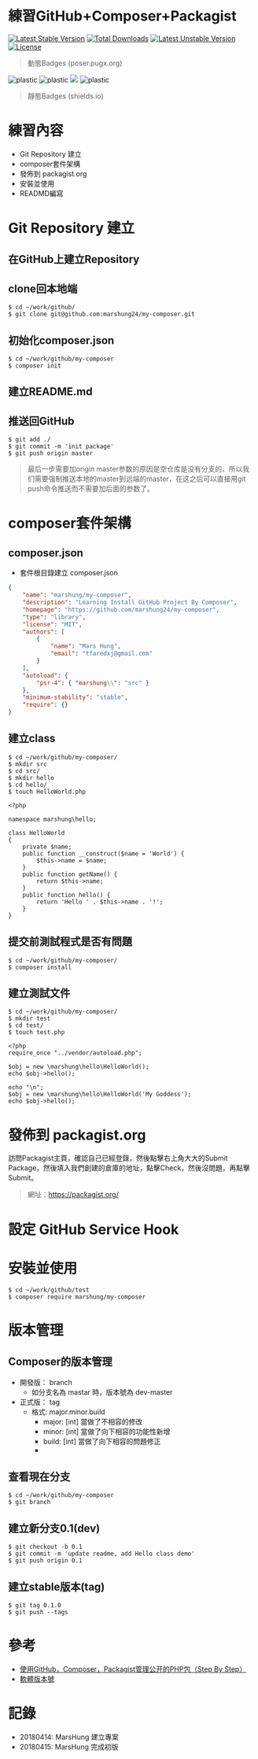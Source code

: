 練習GitHub+Composer+Packagist
===

[![Latest Stable Version](https://poser.pugx.org/marshung/my-composer/v)](//packagist.org/packages/marshung/my-composer) [![Total Downloads](https://poser.pugx.org/marshung/my-composer/downloads)](//packagist.org/packages/marshung/my-composer) [![Latest Unstable Version](https://poser.pugx.org/marshung/my-composer/v/unstable)](//packagist.org/packages/marshung/my-composer) [![License](https://poser.pugx.org/marshung/my-composer/license)](//packagist.org/packages/marshung/my-composer)
> 動態Badges (poser.pugx.org)


<img alt="plastic" src="https://shields.io/badge/stable-0.7-yellow"> <img alt="plastic" src="https://shields.io/badge/PHP-=7.0-green"> <img  lt="plastic" src="https://shields.io/badge/license-mars-blue"> <img alt="plastic" src="https://shields.io/badge/.lock-committed-lightgrey">
> 靜態Badges (shields.io)

# 練習內容
- Git Repository 建立
- composer套件架構
- 發佈到 packagist.org
- 安裝並使用
- READMD編寫


# Git Repository 建立
##  在GitHub上建立Repository
## clone回本地端
```
$ cd ~/work/github/
$ git clone git@github.com:marshung24/my-composer.git
```

## 初始化composer.json
```
$ cd ~/work/github/my-composer
$ composer init
```

## 建立README.md

## 推送回GitHub
```
$ git add ./
$ git commit -m 'init package'
$ git push origin master
```
> 最后一步需要加origin master参数的原因是空仓库是没有分支的，所以我们需要强制推送本地的master到远端的master，在这之后可以直接用git push命令推送而不需要加后面的参数了。

# composer套件架構
## composer.json
- 套件根目錄建立 composer.json
```json
{
    "name": "marshung/my-composer",
    "description": "Learning Install GitHub Project By Composer",
    "homepage": "https://github.com/marshung24/my-composer",
    "type": "library",
    "license": "MIT",
    "authors": [
        {
            "name": "Mars Hung",
            "email": "tfaredxj@gmail.com"
        }
    ],
    "autoload": {
        "psr-4": { "marshung\\": "src" }
    },
    "minimum-stability": "stable",
    "require": {}
}
```

## 建立class
```
$ cd ~/work/github/my-composer/
$ mkdir src
$ cd src/
$ mkdir hello
$ cd hello/
$ touch HelloWorld.php
```

```php=
<?php

namespace marshung\hello;

class HelloWorld
{
	private $name;
	public function __construct($name = 'World') {
		$this->name = $name;
	}
	public function getName() {
		return $this->name;
	}
	public function hello() {
		return 'Hello ' . $this->name . '!';
	}
}
```

## 提交前測試程式是否有問題
```
$ cd ~/work/github/my-composer/
$ composer install
```

## 建立測試文件
```
$ cd ~/work/github/my-composer/
$ mkdir test
$ cd test/
$ touch test.php
```

```php=
<?php
require_once "../vendor/autoload.php";

$obj = new \marshung\hello\HelloWorld();
echo $obj->hello();

echo "\n";
$obj = new \marshung\hello\HelloWorld('My Goddess');
echo $obj->hello();

```


# 發佈到 packagist.org
訪問Packagist主頁，確認自己已經登錄，然後點擊右上角大大的Submit Package，然後填入我們創建的倉庫的地址，點擊Check，然後沒問題，再點擊Submit。
> 網址：https://packagist.org/

# 設定 GitHub Service Hook 

# 安裝並使用
```
$ cd ~/work/github/test
$ composer require marshung/my-composer
```

# 版本管理
## Composer的版本管理
- 開發版： branch
  - 如分支名為 mastar 時，版本號為 dev-master
- 正式版： tag
  - 格式: major.minor.build
    - major: [int] 當做了不相容的修改
    - minor: [int] 當做了向下相容的功能性新增
    - build: [int] 當做了向下相容的問題修正
    - 
## 查看現在分支
```
$ cd ~/work/github/my-composer
$ git branch
```
## 建立新分支0.1(dev)
```
$ git checkout -b 0.1
$ git commit -m 'update readme, add Hello class demo'
$ git push origin 0.1
```

## 建立stable版本(tag)
```
$ git tag 0.1.0
$ git push --tags
```

# 參考
- [使用GitHub，Composer，Packagist管理公开的PHP包（Step By Step）](https://rivsen.github.io/post/how-to-publish-package-to-packagist-using-github-and-composer-step-by-step)
- [軟體版本號](https://zh.wikipedia.org/wiki/%E8%BB%9F%E4%BB%B6%E7%89%88%E6%9C%AC%E8%99%9F)

# 記錄
- 20180414: MarsHung 建立專案
- 20180415: MarsHung 完成初版